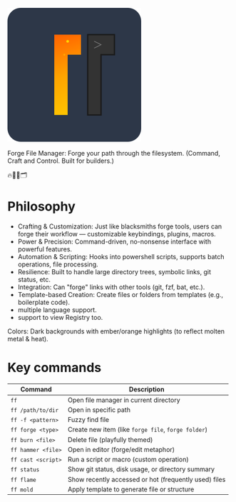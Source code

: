 ![](./resources/logo.svg)

Forge File Manager: Forge your path through the filesystem. (Command, Craft and Control. Built for builders.)

🔥🔨🧱🗂️

# Philosophy

* Crafting & Customization: Just like blacksmiths forge tools, users can forge their workflow — customizable keybindings, plugins, macros.
* Power & Precision: Command-driven, no-nonsense interface with powerful features.
* Automation & Scripting: Hooks into powershell scripts, supports batch operations, file processing.
* Resilience: Built to handle large directory trees, symbolic links, git status, etc.
* Integration: Can "forge" links with other tools (git, fzf, bat, etc.).
* Template-based Creation: Create files or folders from templates (e.g., boilerplate code).
* multiple language support.
* support to view Registry too.


Colors: Dark backgrounds with ember/orange highlights (to reflect molten metal & heat).

# Key commands
| Command            | Description                                           |
| ------------------ | ----------------------------------------------------- |
| `ff`               | Open file manager in current directory                |
| `ff /path/to/dir`  | Open in specific path                                 |
| `ff -f <pattern>`  | Fuzzy find file                                       |
| `ff forge <type>`  | Create new item (like `forge file`, `forge folder`)   |
| `ff burn <file>`   | Delete file (playfully themed)                        |
| `ff hammer <file>` | Open in editor (forge/edit metaphor)                  |
| `ff cast <script>` | Run a script or macro (custom operation)              |
| `ff status`        | Show git status, disk usage, or directory summary     |
| `ff flame`         | Show recently accessed or hot (frequently used) files |
| `ff mold`          | Apply template to generate file or structure          |
